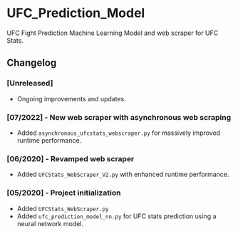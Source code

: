# UFC_Prediction_Model
UFC Fight Prediction Machine Learning Model and web scraper for UFC Stats.

## Changelog

### [Unreleased]
- Ongoing improvements and updates.

### [07/2022] - New web scraper with asynchronous web scraping
- Added `asynchronous_ufcstats_webscraper.py` for massively improved runtime performance.

### [06/2020] - Revamped web scraper
- Added `UFCStats_WebScraper_V2.py` with enhanced runtime performance.

### [05/2020] - Project initialization
- Added `UFCStats_WebScraper.py`
- Added `ufc_prediction_model_nn.py` for UFC stats prediction using a neural network model.
